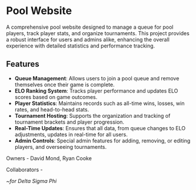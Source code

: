 # Pool Website

A comprehensive pool website designed to manage a queue for pool players, track player stats, and organize tournaments. This project provides a robust interface for users and admins alike, enhancing the overall experience with detailed statistics and performance tracking.

## Features

- **Queue Management**: Allows users to join a pool queue and remove themselves once their game is complete.
- **ELO Ranking System**: Tracks player performance and updates ELO scores based on game outcomes.
- **Player Statistics**: Maintains records such as all-time wins, losses, win rates, and head-to-head stats.
- **Tournament Hosting**: Supports the organization and tracking of tournament brackets and player progression.
- **Real-Time Updates**: Ensures that all data, from queue changes to ELO adjustments, updates in real-time for all users.
- **Admin Controls**: Special admin features for adding, removing, or editing players, and overseeing tournaments.

Owners - David Mond, Ryan Cooke

Collaborators - 

_~for Delta Sigma Phi_
